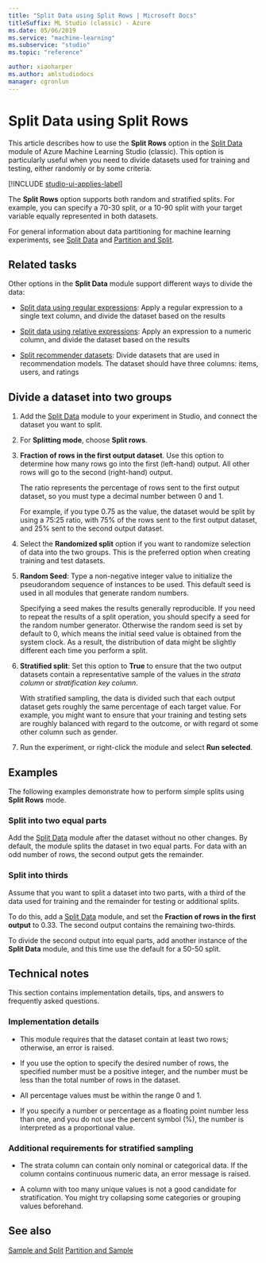 ```yaml
---
title: "Split Data using Split Rows | Microsoft Docs"
titleSuffix: ML Studio (classic) - Azure
ms.date: 05/06/2019
ms.service: "machine-learning"
ms.subservice: "studio"
ms.topic: "reference"

author: xiaoharper
ms.author: amlstudiodocs
manager: cgronlun
---
```

# Split Data using Split Rows

This article describes how to use the **Split Rows** option in the [Split Data](split-data.md) module of Azure Machine Learning Studio (classic). This option is particularly useful when you need to divide datasets used for training and testing, either randomly or by some criteria.

[!INCLUDE [studio-ui-applies-label](../includes/studio-ui-applies-label.md)]

The  **Split Rows** option supports both random and stratified splits. For example, you can specify a 70-30 split, or a 10-90 split with your target variable equally represented in both datasets.

For general information about data partitioning for machine learning experiments, see [Split Data](split-data.md) and [Partition and Split](partition-and-sample.md). 

## Related tasks

Other options in the **Split Data** module support different ways to divide the data:

+ [Split data using regular expressions](split-data-using-regular-expression.md): Apply a regular expression to  a single text column, and divide the dataset based on the results 

+ [Split data using relative expressions](split-data-using-relative-expression.md): Apply an expression to a numeric column, and divide the dataset based on the results

+ [Split recommender datasets](split-data-using-recommender-split.md): Divide datasets that are used in recommendation models. The dataset should have three columns: items, users, and ratings 


##  Divide a dataset into two groups 

1.  Add the [Split Data](split-data.md) module to your experiment in Studio, and connect the dataset you want to split.
  
2.  For **Splitting mode**, choose **Split rows**. 

3.  **Fraction of rows in the first output dataset**. Use this option to determine how many rows go into the first (left-hand) output. All other rows will go to the second (right-hand) output.

    The ratio represents the percentage of rows sent to the first output dataset, so you must type a decimal number between 0 and 1.
     
     For example, if you type 0.75 as the value, the dataset would be split by using a 75:25 ratio, with 75% of the rows sent to the first output dataset, and 25% sent to the second output dataset.
  
4. Select the **Randomized split** option if you want to randomize selection of data into the two groups. This is the preferred option when creating training and test datasets.

5.  **Random Seed**: Type a non-negative integer value to initialize the pseudorandom sequence of instances to be used. This default seed is used in all modules that generate random numbers. 

     Specifying a seed makes the results generally reproducible. If you need to repeat the results of a split operation, you should specify a seed for the random number generator. Otherwise the random seed is set by default to 0, which means the initial seed value is obtained from the system clock. As a result, the distribution of data might be slightly different each time you perform a split. 

6. **Stratified split**: Set this option to **True** to ensure that the two output datasets contain a representative sample of the values in the *strata column* or *stratification key column*. 

    With stratified sampling, the data is divided such that each output dataset gets roughly the same percentage of each target value. For example, you might want to ensure that your training and testing sets are roughly balanced with regard to the outcome, or with regard ot some other column such as gender.

7. Run the experiment, or right-click the module and select **Run selected**.

##  Examples

The following examples demonstrate how to perform simple splits using **Split Rows** mode.

### Split into two equal parts

Add the [Split Data](split-data.md) module after the dataset without no other changes. By default, the module splits the dataset in two equal parts. For data with an odd number of rows, the second output gets the remainder. 

### Split into thirds

Assume that you want to split a dataset into two parts, with a third of the data used for training and the remainder for testing or additional splits.

To do this, add a [Split Data](split-data.md) module, and set the **Fraction of rows in the first output** to 0.33. The second output contains the remaining two-thirds.

To divide the second output into equal parts, add another instance of the **Split Data** module, and this time use the default for a 50-50 split.

##  Technical notes

This section contains implementation details, tips, and answers to frequently asked questions.

### Implementation details

- This module requires that the dataset contain at least two rows; otherwise, an error is raised.

- If you use the option to specify the desired number of rows, the specified number must be a positive integer, and the number must be less than the total number of rows in the dataset.

- All percentage values must be within the range 0 and 1.

- If you specify a number or percentage as a floating point number less than one, and you do not use the percent symbol (%), the number is interpreted as a proportional value.

### Additional requirements for stratified sampling

- The strata column can contain only nominal or categorical data. If the column contains continuous numeric data, an error message is raised.

- A column with too many unique values is not a good candidate for stratification. You might try collapsing some categories or grouping values beforehand.

## See also

 [Sample and Split](data-transformation-sample-and-split.md)
 [Partition and Sample](partition-and-sample.md)
